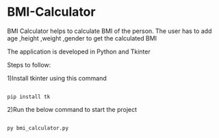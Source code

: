 # BMI-Calculator
BMI Calculator helps to calculate BMI of the person. The user has to add age ,height ,weight ,gender to get the calculated BMI

The application is developed in Python and Tkinter

Steps to follow:

1)Install tkinter using this command

```

pip install tk

```

2)Run the below command to start the project

```

py bmi_calculator.py

```
